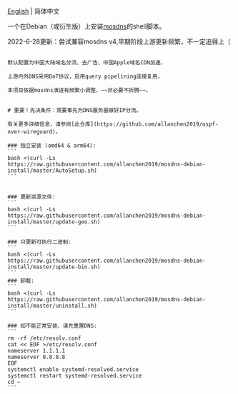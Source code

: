 [English](./README.md) | 简体中文

一个在Debian（或衍生版）上安装[mosdns](https://github.com/IrineSistiana/mosdns)的shell脚本。

2022-6-28更新：尝试兼容mosdns v4,早期阶段上游更新频繁，不一定追得上（

~~~如更新v4先执行卸载再安装~~~

默认配置为中国大陆域名分流、去广告、中国Apple域名CDN加速，

上游内外DNS采用DoT协议，启用query pipelining连接复用，

本项目依据mosdns演进有频繁小调整，~~非必要不折腾~~。


# 重要！先决条件：需要事先为DNS服务器做好IP分流。

有关更多详细信息，请参阅[此仓库](https://github.com/allanchen2019/ospf-over-wireguard)。

### 独立安装 (amd64 & arm64):
```
bash <(curl -Ls https://raw.githubusercontent.com/allanchen2019/mosdns-debian-install/master/AutoSetup.sh)
```


### 更新资源文件:
```
bash <(curl -Ls https://raw.githubusercontent.com/allanchen2019/mosdns-debian-install/master/update-geo.sh)
```

### 只更新可执行二进制:
```
bash <(curl -Ls https://raw.githubusercontent.com/allanchen2019/mosdns-debian-install/master/update-bin.sh)
```
### 卸载:
```
bash <(curl -Ls https://raw.githubusercontent.com/allanchen2019/mosdns-debian-install/master/uninstall.sh)
```

### 如不能正常安装，请先重置DNS:
```
rm -rf /etc/resolv.conf
cat << EOF >/etc/resolv.conf
nameserver 1.1.1.1
nameserver 8.8.8.8
EOF
systemctl enable systemd-resolved.service
systemctl restart systemd-resolved.service
cd ~
```